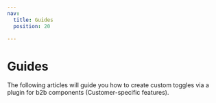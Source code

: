 ```yaml
---
nav:
  title: Guides
  position: 20

---
```


# Guides

The following articles will guide you how to create custom toggles via a plugin for b2b components (Customer-specific features).
